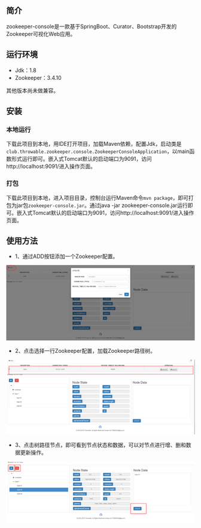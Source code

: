 ## 简介
zookeeper-console是一款基于SpringBoot、Curator、Bootstrap开发的Zookeeper可视化Web应用。

## 运行环境
- Jdk：1.8
- Zookeeper：3.4.10

其他版本尚未做兼容。

## 安装
### 本地运行
下载此项目到本地，用IDE打开项目，加载Maven依赖，配置Jdk，启动类是`club.throwable.zookeeper.console.ZookeeperConsoleApplication`，以main函数形式运行即可。嵌入式Tomcat默认的启动端口为9091，访问http://localhost:9091/进入操作页面。
### 打包
下载此项目到本地，进入项目目录，控制台运行Maven命令`mvn package`，即可打包为jar包`zookeeper-console.jar`。通过java -jar zookeeper-console.jar运行即可。嵌入式Tomcat默认的启动端口为9091，访问http://localhost:9091/进入操作页面。

## 使用方法
- 1、通过ADD按钮添加一个Zookeeper配置。

![usage-1](usage-1.png)

- 2、点击选择一行Zookeeper配置，加载Zookeeper路径树。

![usage-2](usage-2.png)

- 3、点击树路径节点，即可看到节点状态和数据，可以对节点进行增、删和数据更新操作。

![usage-3](usage-3.png)
